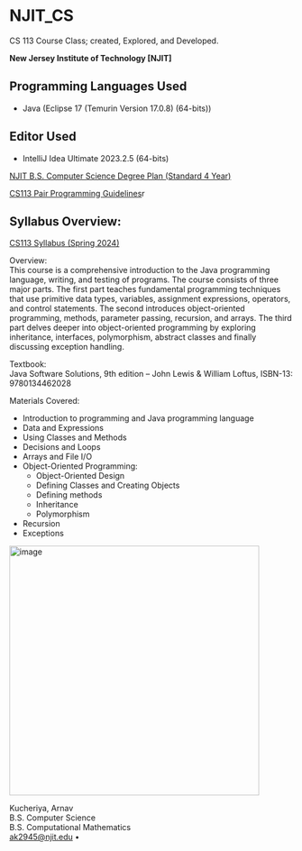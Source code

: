 # NJIT_CS
CS 113 Course Class; created, Explored, and Developed.

**New Jersey Institute of Technology \[NJIT]**

## Programming Languages Used
- Java (Eclipse 17 (Temurin Version 17.0.8) (64-bits))

## Editor Used
- IntelliJ Idea Ultimate 2023.2.5 (64-bits)

[NJIT B.S. Computer Science Degree Plan (Standard 4 Year)](https://catalog.njit.edu/undergraduate/computing-sciences/computer-science/bs/)

[CS113 Pair Programming Guidelines](https://github.com/ArnavKucheriya/NJIT_CS113/blob/master/NJIT_CS113_Spring2024_Guidelines/CS113_Pair_Programming_Guidelines.pdf)r
## Syllabus Overview:
[CS113 Syllabus (Spring 2024)](https://github.com/ArnavKucheriya/NJIT_CS113/blob/master/NJIT_CS113_Spring2024_Guidelines/NJIT_CS113_Spring2024_Syllabus.pdf)

Overview: <br>
This course is a comprehensive introduction to the Java programming language, writing, and testing of
programs. The course consists of three major parts. The first part teaches fundamental programming
techniques that use primitive data types, variables, assignment expressions, operators, and control
statements. The second introduces object-oriented programming, methods, parameter passing, recursion, and
arrays. The third part delves deeper into object-oriented programming by exploring inheritance, interfaces,
polymorphism, abstract classes and finally discussing exception handling.

Textbook: <br>
Java Software Solutions, 9th edition – John Lewis & William Loftus, ISBN-13: 9780134462028

Materials Covered: <br>
- Introduction to programming and Java programming language
- Data and Expressions
- Using Classes and Methods
- Decisions and Loops
- Arrays and File I/O
- Object-Oriented Programming:
  - Object-Oriented Design
  - Defining Classes and Creating Objects
  - Defining methods
  - Inheritance
  - Polymorphism
- Recursion
- Exceptions

<img width="443" alt="image" src="https://github.com/ArnavKucheriya/NJIT_CS113/assets/114359370/7f97c96b-d87c-4467-bb45-5e8291161cbe">

Kucheriya, Arnav  
B.S. Computer Science  
B.S. Computational Mathematics  
ak2945@njit.edu •


